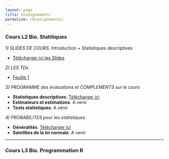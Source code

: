 ```yaml
---
layout: page
title: Enseignements
permalink: /Enseignements/
---
```



### Cours L2 Bio. Statitiques

*1) SLIDES DE COURS*. Introduction + Statistiques descriptives

- [Télécharger ici les Slides](./Publications/MSV31_cours.pdf)


*2) LES TDs*

- [Feuille 1](./Publications/MSV31_TD1.pdf)


*3)  PROGRAMME des évaluations et COMPLEMENTS sur le cours*

- **Statistiques descriptives**. [Télécharger ici](./Publications/Stat_descriptives.pdf) 
- **Estimateurs et estimations**. A venir
- **Tests statistiques**. A venir

*4) PROBABILITES pour les statistiques*

- **Généralités**. [Télécharger ici](./Publications/Rappels_probabilites.pdf) 
- **Satellites de la loi normale**. A venir


---

### Cours L3 Bio. Programmation R



